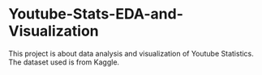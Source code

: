 # Youtube-Stats-EDA-and-Visualization

This project is about data analysis and visualization of Youtube Statistics. The dataset used is from Kaggle.
